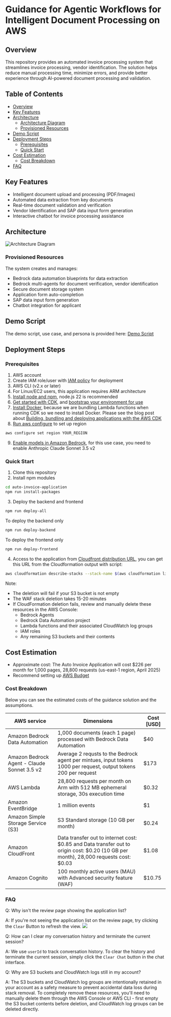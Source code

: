 # Guidance for Agentic Workflows for Intelligent Document Processing on AWS

## Overview

This repository provides an automated invoice processing system that streamlines invoice processing, vendor identification. The solution helps reduce manual processing time, minimize errors, and provide better experience through AI-powered document processing and validation.

## Table of Contents

- [Overview](#overview)
- [Key Features](#key-features)
- [Architecture](#architecture)
  - [Architecture Diagram](#architecture-diagram)
  - [Provisioned Resources](#provisioned-resources)
- [Demo Script](#demo-script)
- [Deployment Steps](#deployment-steps)
  - [Prerequisites](#prerequisites)
  - [Quick Start](#quick-start)
- [Cost Estimation](#cost-estimation)
  - [Cost Breakdown](#cost-breakdown)
- [FAQ](#faq)

## Key Features

- Intelligent document upload and processing (PDF/Images)
- Automated data extraction from key documents
- Real-time document validation and verification
- Vendor Identification and SAP data input form generation
- Interactive chatbot for invoice processing assistance

## Architecture

![Architecture Diagram](./packages/webapp/src/assets/architecture.png)

### Provisioned Resources

The system creates and manages:
- Bedrock data automation blueprints for data extraction
- Bedrock multi-agents for document verification, vendor identification
- Secure document storage system
- Application form auto-completion
- SAP data input form generation
- Chatbot integration for applicant

## Demo Script

The demo script, use case, and persona is provided here: [Demo Script](/docs/demoscript/demo-script.md)

## Deployment Steps

### Prerequisites

1. AWS account 
2. Create IAM role/user with [IAM policy](./docs/iam-policy.json) for deployment
3. AWS CLI (v2.x or later)
4. For Linux/EC2 users, this application requires ARM architecture
5. [Install node and npm](https://docs.npmjs.com/downloading-and-installing-node-js-and-npm), node.js 22 is recommended
6. [Get started with CDK](https://docs.aws.amazon.com/cdk/v2/guide/getting_started.html), and [bootstrap your environment for use](https://docs.aws.amazon.com/cdk/v2/guide/bootstrapping-env.html)
7. [Install Docker](https://www.docker.com/get-started/), because we are bundling Lambda functions when running CDK so we need to install Docker. Please see the blog post about [Building, bundling and deploying applications with the AWS CDK](https://aws.amazon.com/blogs/devops/building-apps-with-aws-cdk/)
8. [Run aws configure](https://docs.aws.amazon.com/cli/latest/reference/configure/set.html) to set up region
```bash
aws configure set region YOUR_REGION
```
9. [Enable models in Amazon Bedrock](https://docs.aws.amazon.com/bedrock/latest/userguide/model-access.html), for this use case, you need to enable Anthropic Claude Sonnet 3.5 v2

### Quick Start

1. Clone this repository
2. Install npm modules
```bash
cd auto-invoice-application
npm run install-packages
```
3. Deploy the backend and frontend
```bash
npm run deploy-all
```
To deploy the backend only
```bash
npm run deploy-backend
```
To deploy the frontend only
```bash
npm run deploy-frontend
```
4. Access to the application from [Cloudfront distribution URL](https://docs.aws.amazon.com/AmazonCloudFront/latest/DeveloperGuide/GettingStarted.SimpleDistribution.html), you can get this URL from the Cloudformation output with script:
```bash
aws cloudformation describe-stacks --stack-name $(aws cloudformation list-stacks --stack-status-filter CREATE_COMPLETE UPDATE_COMPLETE | jq -r '.StackSummaries[] | select(.StackName | startswith("AutoInvoiceAPPwebsitewafstack")) | .StackName') --query 'Stacks[0].Outputs[?OutputKey==`configwebsitedistributiondomain`].OutputValue' --output text
```


Note: 
- The deletion will fail if your S3 bucket is not empty
- The WAF stack deletion takes 15-20 minutes
- If CloudFormation deletion fails, review and manually delete these resources in the AWS Console:
  - Bedrock Agents
  - Bedrock Data Automation project
  - Lambda functions and their associated CloudWatch log groups
  - IAM roles
  - Any remaining S3 buckets and their contents

## Cost Estimation
- Approximate cost: The Auto Invoice Application will cost $226 per month for 1,000 pages, 28,800 requests (us-east-1 region, April 2025)
- Recommend setting up [AWS Budget](https://docs.aws.amazon.com/cost-management/latest/userguide/budgets-managing-costs.html)

### Cost Breakdown

Below you can see the estimated costs of the guidance solution and the assumptions.

| AWS service | Dimensions | Cost [USD] |
|----------|----------|----------|
| Amazon Bedrock Data Automation    | 1,000 documents (each 1 page) processed with Bedrock Data Automation     | $40  |
| Amazon Bedrock Agent - Claude Sonnet 3.5 v2    | Average 2 requsts to the Bedrock agent per mintues, input tokens 1000 per request, output tokens 200 per request    | $173    |
| AWS Lambda    | 28,800 requests per month on Arm with 512 MB ephemeral storage, 30s execution time     | $0.32     |
| Amazon EventBridge    | 1 million events     | $1     |
| Amazon Simple Storage Service (S3)   |  S3 Standard storage (10 GB per month)     | $0.24     |
| Amazon CloudFront      | Data transfer out to internet cost: $0.85 and Data transfer out to origin cost: $0.20 (10 GB per month), 28,000 requests cost: $0.03  |  $1.08   |
| Amazon Cognito     | 100 monthly active users (MAU) with Advanced security feature (WAF)     | $10.75    |

### FAQ
Q: Why isn't the review page showing the application list?

A: If you're not seeing the application list on the review page, try clicking the `Clear` Button to refresh the view. 
![](./packages/webapp/src/assets/faq_1.png)

Q: How can I clear my conversation history and terminate the current session?

A: We use `userId` to track conversation history. To clear the history and terminate the current session, simply click the `Clear Chat` button in the chat interface.

Q: Why are S3 buckets and CloudWatch logs still in my account?

A: The S3 buckets and CloudWatch log groups are intentionally retained in your account as a safety measure to prevent accidental data loss during stack removal. To completely remove these resources, you'll need to manually delete them through the AWS Console or AWS CLI - first empty the S3 bucket contents before deletion, and CloudWatch log groups can be deleted directly.
